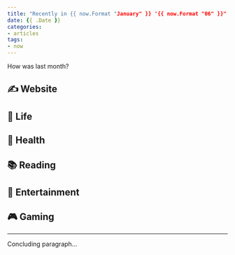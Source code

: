 ```yaml
---
title: "Recently in {{ now.Format "January" }} '{{ now.Format "06" }}"
date: {{ .Date }}
categories:
- articles
tags:
- now
---
```


How was last month?

<!--more-->

## ✍️ Website

## 🍄 Life

## 💪 Health

## 📚 Reading

## 🍿 Entertainment

## 🎮 Gaming

<hr>

Concluding paragraph...
